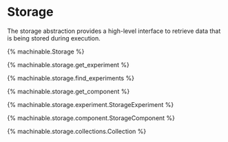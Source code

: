 # Storage

The storage abstraction provides a high-level interface to retrieve data that is being stored during execution.

{% machinable.Storage %}

{% machinable.storage.get_experiment %}

{% machinable.storage.find_experiments %}

{% machinable.storage.get_component %}

{% machinable.storage.experiment.StorageExperiment %}

{% machinable.storage.component.StorageComponent %}

{% machinable.storage.collections.Collection %}